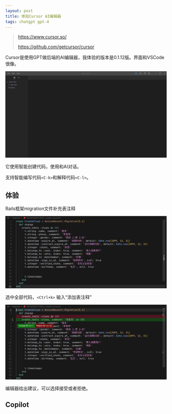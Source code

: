```yaml
---
layout: post
title: 体验Cursor AI编辑器
tags: chatgpt gpt-4
---
```

> https://www.cursor.so/
>
> https://github.com/getcursor/cursor

Cursor是使用GPT做后端的AI编辑器，我体验的版本是0.1.12版。界面和VSCode很像。

![Cursor1](/assets/images/Cursor/editor1.png)

它使用智能创建代码，使用和AI对话。

支持智能编写代码`<C-k>`和解释代码`<C-l>`。

## 体验

Rails框架migration文件补充表注释

![Cursor2](/assets/images/Cursor/cursor2.png)

选中全部代码，`<Ctrl+k>` 输入“添加表注释”

![Cursor3](/assets/images/Cursor/cursor3.png)

编辑器给出建议，可以选择接受或者拒绝。

## Copilot


